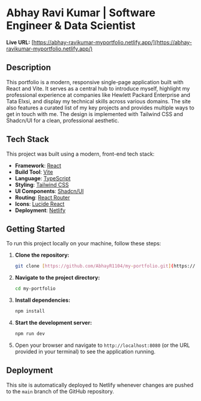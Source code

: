 # Abhay Ravi Kumar | Software Engineer & Data Scientist

**Live URL:** [https://abhay-ravikumar-myportfolio.netlify.app/](https://abhay-ravikumar-myportfolio.netlify.app/)

## Description

This portfolio is a modern, responsive single-page application built with React and Vite. It serves as a central hub to introduce myself, highlight my professional experience at companies like Hewlett Packard Enterprise and Tata Elxsi, and display my technical skills across various domains. The site also features a curated list of my key projects and provides multiple ways to get in touch with me. The design is implemented with Tailwind CSS and Shadcn/UI for a clean, professional aesthetic.

## Tech Stack

This project was built using a modern, front-end tech stack:

* **Framework**: [React](https://reactjs.org/)
* **Build Tool**: [Vite](https://vitejs.dev/)
* **Language**: [TypeScript](https://www.typescriptlang.org/)
* **Styling**: [Tailwind CSS](https://tailwindcss.com/)
* **UI Components**: [Shadcn/UI](https://ui.shadcn.com/)
* **Routing**: [React Router](https://reactrouter.com/)
* **Icons**: [Lucide React](https://lucide.dev/)
* **Deployment**: [Netlify](https://www.netlify.com)

## Getting Started

To run this project locally on your machine, follow these steps:

1.  **Clone the repository:**
    ```bash
    git clone [https://github.com/AbhayR1104/my-portfolio.git](https://github.com/AbhayR1104/my-portfolio.git)
    ```

2.  **Navigate to the project directory:**
    ```bash
    cd my-portfolio
    ```

3.  **Install dependencies:**
    ```bash
    npm install
    ```

4.  **Start the development server:**
    ```bash
    npm run dev
    ```

5.  Open your browser and navigate to `http://localhost:8080` (or the URL provided in your terminal) to see the application running.

## Deployment

This site is automatically deployed to Netlify whenever changes are pushed to the `main` branch of the GitHub repository.
